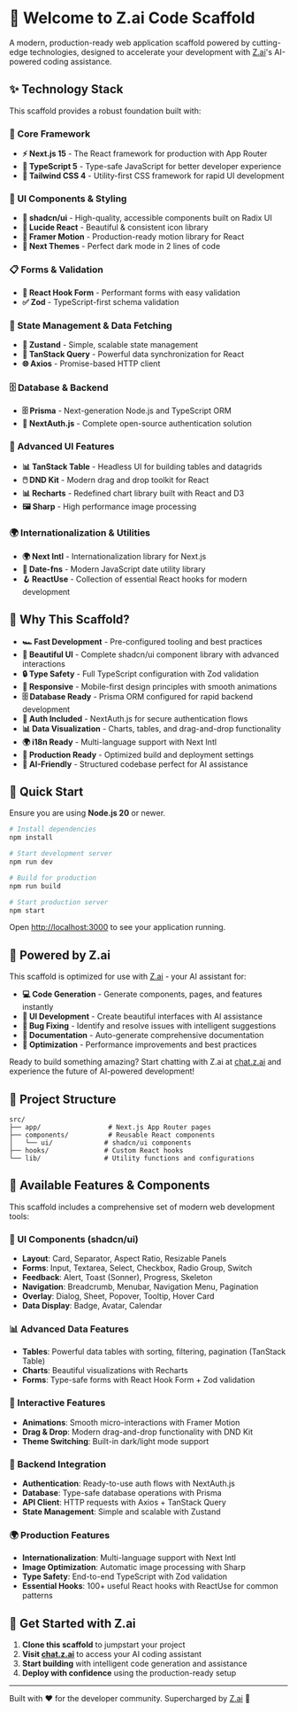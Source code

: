 # 🚀 Welcome to Z.ai Code Scaffold

A modern, production-ready web application scaffold powered by cutting-edge technologies, designed to accelerate your development with [Z.ai](https://chat.z.ai)'s AI-powered coding assistance.

## ✨ Technology Stack

This scaffold provides a robust foundation built with:

### 🎯 Core Framework
- **⚡ Next.js 15** - The React framework for production with App Router
- **📘 TypeScript 5** - Type-safe JavaScript for better developer experience
- **🎨 Tailwind CSS 4** - Utility-first CSS framework for rapid UI development

### 🧩 UI Components & Styling
- **🧩 shadcn/ui** - High-quality, accessible components built on Radix UI
- **🎯 Lucide React** - Beautiful & consistent icon library
- **🌈 Framer Motion** - Production-ready motion library for React
- **🎨 Next Themes** - Perfect dark mode in 2 lines of code

### 📋 Forms & Validation
- **🎣 React Hook Form** - Performant forms with easy validation
- **✅ Zod** - TypeScript-first schema validation

### 🔄 State Management & Data Fetching
- **🐻 Zustand** - Simple, scalable state management
- **🔄 TanStack Query** - Powerful data synchronization for React
- **🌐 Axios** - Promise-based HTTP client

### 🗄️ Database & Backend
- **🗄️ Prisma** - Next-generation Node.js and TypeScript ORM
- **🔐 NextAuth.js** - Complete open-source authentication solution

### 🎨 Advanced UI Features
- **📊 TanStack Table** - Headless UI for building tables and datagrids
- **🖱️ DND Kit** - Modern drag and drop toolkit for React
- **📊 Recharts** - Redefined chart library built with React and D3
- **🖼️ Sharp** - High performance image processing

### 🌍 Internationalization & Utilities
- **🌍 Next Intl** - Internationalization library for Next.js
- **📅 Date-fns** - Modern JavaScript date utility library
- **🪝 ReactUse** - Collection of essential React hooks for modern development

## 🎯 Why This Scaffold?

- **🏎️ Fast Development** - Pre-configured tooling and best practices
- **🎨 Beautiful UI** - Complete shadcn/ui component library with advanced interactions
- **🔒 Type Safety** - Full TypeScript configuration with Zod validation
- **📱 Responsive** - Mobile-first design principles with smooth animations
- **🗄️ Database Ready** - Prisma ORM configured for rapid backend development
- **🔐 Auth Included** - NextAuth.js for secure authentication flows
- **📊 Data Visualization** - Charts, tables, and drag-and-drop functionality
- **🌍 i18n Ready** - Multi-language support with Next Intl
- **🚀 Production Ready** - Optimized build and deployment settings
- **🤖 AI-Friendly** - Structured codebase perfect for AI assistance

## 🚀 Quick Start

Ensure you are using **Node.js 20** or newer.

```bash
# Install dependencies
npm install

# Start development server
npm run dev

# Build for production
npm run build

# Start production server
npm start
```

Open [http://localhost:3000](http://localhost:3000) to see your application running.

## 🤖 Powered by Z.ai

This scaffold is optimized for use with [Z.ai](https://chat.z.ai) - your AI assistant for:

- **💻 Code Generation** - Generate components, pages, and features instantly
- **🎨 UI Development** - Create beautiful interfaces with AI assistance  
- **🔧 Bug Fixing** - Identify and resolve issues with intelligent suggestions
- **📝 Documentation** - Auto-generate comprehensive documentation
- **🚀 Optimization** - Performance improvements and best practices

Ready to build something amazing? Start chatting with Z.ai at [chat.z.ai](https://chat.z.ai) and experience the future of AI-powered development!

## 📁 Project Structure

```
src/
├── app/                 # Next.js App Router pages
├── components/          # Reusable React components
│   └── ui/             # shadcn/ui components
├── hooks/              # Custom React hooks
└── lib/                # Utility functions and configurations
```

## 🎨 Available Features & Components

This scaffold includes a comprehensive set of modern web development tools:

### 🧩 UI Components (shadcn/ui)
- **Layout**: Card, Separator, Aspect Ratio, Resizable Panels
- **Forms**: Input, Textarea, Select, Checkbox, Radio Group, Switch
- **Feedback**: Alert, Toast (Sonner), Progress, Skeleton
- **Navigation**: Breadcrumb, Menubar, Navigation Menu, Pagination
- **Overlay**: Dialog, Sheet, Popover, Tooltip, Hover Card
- **Data Display**: Badge, Avatar, Calendar

### 📊 Advanced Data Features
- **Tables**: Powerful data tables with sorting, filtering, pagination (TanStack Table)
- **Charts**: Beautiful visualizations with Recharts
- **Forms**: Type-safe forms with React Hook Form + Zod validation

### 🎨 Interactive Features
- **Animations**: Smooth micro-interactions with Framer Motion
- **Drag & Drop**: Modern drag-and-drop functionality with DND Kit
- **Theme Switching**: Built-in dark/light mode support

### 🔐 Backend Integration
- **Authentication**: Ready-to-use auth flows with NextAuth.js
- **Database**: Type-safe database operations with Prisma
- **API Client**: HTTP requests with Axios + TanStack Query
- **State Management**: Simple and scalable with Zustand

### 🌍 Production Features
- **Internationalization**: Multi-language support with Next Intl
- **Image Optimization**: Automatic image processing with Sharp
- **Type Safety**: End-to-end TypeScript with Zod validation
- **Essential Hooks**: 100+ useful React hooks with ReactUse for common patterns

## 🤝 Get Started with Z.ai

1. **Clone this scaffold** to jumpstart your project
2. **Visit [chat.z.ai](https://chat.z.ai)** to access your AI coding assistant
3. **Start building** with intelligent code generation and assistance
4. **Deploy with confidence** using the production-ready setup

---

Built with ❤️ for the developer community. Supercharged by [Z.ai](https://chat.z.ai) 🚀
